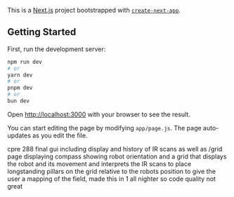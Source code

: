 This is a [Next.js](https://nextjs.org/) project bootstrapped with [`create-next-app`](https://github.com/vercel/next.js/tree/canary/packages/create-next-app).

## Getting Started

First, run the development server:

```bash
npm run dev
# or
yarn dev
# or
pnpm dev
# or
bun dev
```

Open [http://localhost:3000](http://localhost:3000) with your browser to see the result.

You can start editing the page by modifying `app/page.js`. The page auto-updates as you edit the file.



cpre 288 final gui including display and history of IR scans as well as /grid page displaying compass showing robot orientation and a grid that displays the robot and its movement and interprets the IR scans to place longstanding pillars on the grid relative to the robots position to give the user a mapping of the field, made this in 1 all nighter so code quality not great
